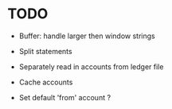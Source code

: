 # TODO
 - Buffer: handle larger then window strings

 - Split statements
 - Separately read in accounts from ledger file
 - Cache accounts
 - Set default 'from' account ?

